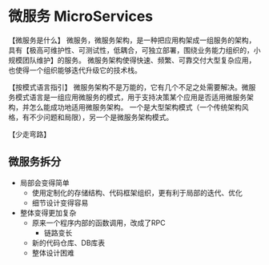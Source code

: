# 微服务 MicroServices
【微服务是什么】
微服务，微服务架构，是一种把应用构架成一组服务的架构，具有【极高可维护性、可测试性，低耦合，可独立部署，围绕业务能力组织的，小规模团队维护】的服务。
微服务架构使得快速、频繁、可靠交付大型复杂应用，也使得一个组织能够迭代升级它的技术栈。

【按模式语言指引】
微服务架构不是万能的，它有几个不足之处需要解决。微服务模式语言是一组应用微服务的模式，用于支持决策某个应用是否适用微服务架构，并怎么能成功地适用微服务架构。
一个是大型架构模式（一个传统架构风格，有不少问题和局限），另一个是微服务架构模式。

【少走弯路】

## 微服务拆分
+ 局部会变得简单
    + 使用定制化的存储结构、代码框架组织，更有利于局部的迭代、优化
    + 细节设计变得容易
+ 整体变得更加复杂
    + 原来一个程序内部的函数调用，改成了RPC
        + 链路变长
    + 新的代码仓库、DB库表
    + 整体设计困难